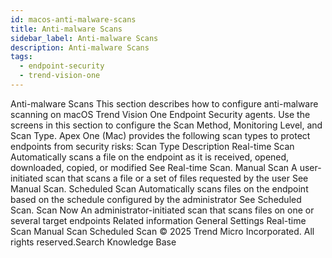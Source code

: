 ```yaml
---
id: macos-anti-malware-scans
title: Anti-malware Scans
sidebar_label: Anti-malware Scans
description: Anti-malware Scans
tags:
  - endpoint-security
  - trend-vision-one
---
```


 Anti-malware Scans This section describes how to configure anti-malware scanning on macOS Trend Vision One Endpoint Security agents. Use the screens in this section to configure the Scan Method, Monitoring Level, and Scan Type. Apex One (Mac) provides the following scan types to protect endpoints from security risks: Scan Type Description Real-time Scan Automatically scans a file on the endpoint as it is received, opened, downloaded, copied, or modified See Real-time Scan. Manual Scan A user-initiated scan that scans a file or a set of files requested by the user See Manual Scan. Scheduled Scan Automatically scans files on the endpoint based on the schedule configured by the administrator See Scheduled Scan. Scan Now An administrator-initiated scan that scans files on one or several target endpoints Related information General Settings Real-time Scan Manual Scan Scheduled Scan © 2025 Trend Micro Incorporated. All rights reserved.Search Knowledge Base